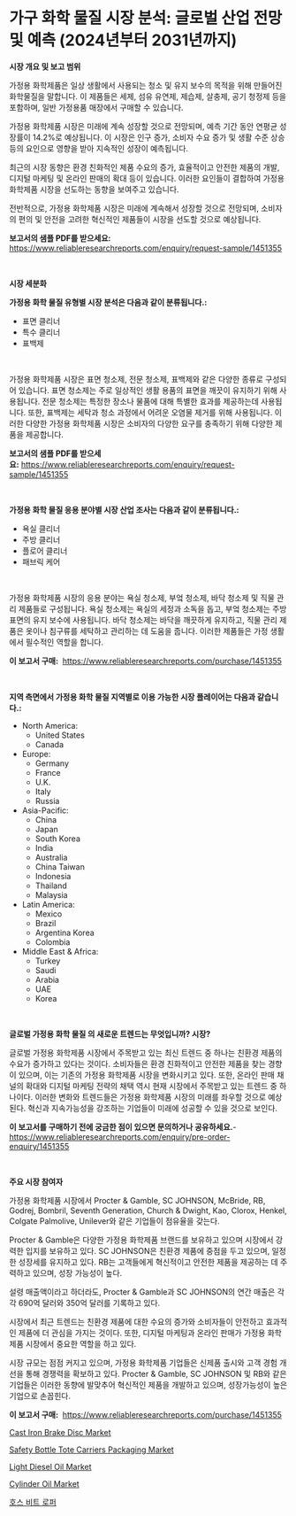 <p><h1>가구 화학 물질 시장 분석: 글로벌 산업 전망 및 예측 (2024년부터 2031년까지)</h1></p><p><strong>시장 개요 및 보고 범위</strong></p>
<p><p>가정용 화학제품은 일상 생활에서 사용되는 청소 및 유지 보수의 목적을 위해 만들어진 화학물질을 말합니다. 이 제품들은 세제, 섬유 유연제, 제습제, 살충제, 공기 청정제 등을 포함하며, 일반 가정용품 매장에서 구매할 수 있습니다. </p><p>가정용 화학제품 시장은 미래에 계속 성장할 것으로 전망되며, 예측 기간 동안 연평균 성장률이 14.2%로 예상됩니다. 이 시장은 인구 증가, 소비자 수요 증가 및 생활 수준 상승 등의 요인으로 영향을 받아 지속적인 성장이 예측됩니다.</p><p>최근의 시장 동향은 환경 친화적인 제품 수요의 증가, 효율적이고 안전한 제품의 개발, 디지털 마케팅 및 온라인 판매의 확대 등이 있습니다. 이러한 요인들이 결합하여 가정용 화학제품 시장을 선도하는 동향을 보여주고 있습니다. </p><p>전반적으로, 가정용 화학제품 시장은 미래에 계속해서 성장할 것으로 전망되며, 소비자의 편의 및 안전을 고려한 혁신적인 제품들이 시장을 선도할 것으로 예상됩니다.</p></p>
<p><strong>보고서의 샘플 PDF를 받으세요:</strong> <a href="https://www.reliableresearchreports.com/enquiry/request-sample/1451355">https://www.reliableresearchreports.com/enquiry/request-sample/1451355</a></p>
<p>&nbsp;</p>
<p><strong>시장 세분화</strong></p>
<p><strong>가정용 화학 물질 유형별 시장 분석은 다음과 같이 분류됩니다.:</strong></p>
<p><ul><li>표면 클리너</li><li>특수 클리너</li><li>표백제</li></ul></p>
<p>&nbsp;</p>
<p><p>가정용 화학제품 시장은 표면 청소제, 전문 청소제, 표백제와 같은 다양한 종류로 구성되어 있습니다. 표면 청소제는 주로 일상적인 생활 용품의 표면을 깨끗이 유지하기 위해 사용됩니다. 전문 청소제는 특정한 장소나 물품에 대해 특별한 효과를 제공하는데 사용됩니다. 또한, 표백제는 세탁과 청소 과정에서 어려운 오염물 제거를 위해 사용됩니다. 이러한 다양한 가정용 화학제품 시장은 소비자의 다양한 요구를 충족하기 위해 다양한 제품을 제공합니다.</p></p>
<p><strong>보고서의 샘플 PDF를 받으세요:</strong>&nbsp;<a href="https://www.reliableresearchreports.com/enquiry/request-sample/1451355">https://www.reliableresearchreports.com/enquiry/request-sample/1451355</a></p>
<p>&nbsp;</p>
<p><strong> 가정용 화학 물질 응용 분야별 시장 산업 조사는 다음과 같이 분류됩니다.:</strong></p>
<p><ul><li>욕실 클리너</li><li>주방 클리너</li><li>플로어 클리너</li><li>패브릭 케어</li></ul></p>
<p>&nbsp;</p>
<p><p>가정용 화학제품 시장의 응용 분야는 욕실 청소제, 부엌 청소제, 바닥 청소제 및 직물 관리 제품들로 구성됩니다. 욕실 청소제는 욕실의 세정과 소독을 돕고, 부엌 청소제는 주방 표면의 유지 보수에 사용됩니다. 바닥 청소제는 바닥을 깨끗하게 유지하고, 직물 관리 제품은 옷이나 침구류를 세탁하고 관리하는 데 도움을 줍니다. 이러한 제품들은 가정 생활에서 필수적인 역할을 합니다.</p></p>
<p><strong>이 보고서 구매:</strong>&nbsp; <a href="https://www.reliableresearchreports.com/purchase/1451355">https://www.reliableresearchreports.com/purchase/1451355</a></p>
<p>&nbsp;</p>
<p><strong>지역 측면에서 가정용 화학 물질 지역별로 이용 가능한 시장 플레이어는 다음과 같습니다.:</strong></p>
<p><ul>
    <li>
        North America:
        <ul>
            <li>United States</li>
            <li>Canada</li>
        </ul>
    </li>
    <li>
        Europe:
        <ul>
            <li>Germany</li>
            <li>France</li>
            <li>U.K.</li>
            <li>Italy</li>
            <li>Russia</li>
        </ul>
    </li>
    <li>
        Asia-Pacific:
        <ul>
            <li>China</li>
            <li>Japan</li>
            <li>South Korea</li>
            <li>India</li>
            <li>Australia</li>
            <li>China Taiwan</li>
            <li>Indonesia</li>
            <li>Thailand</li>
            <li>Malaysia</li>
        </ul>
    </li>
    <li>
        Latin America:
        <ul>
            <li>Mexico</li>
            <li>Brazil</li>
            <li>Argentina Korea</li>
            <li>Colombia</li>
        </ul>
    </li>
    <li>
        Middle East & Africa:
        <ul>
            <li>Turkey</li>
            <li>Saudi</li>
            <li>Arabia</li>
            <li>UAE</li>
            <li>Korea</li>
        </ul>
    </li>
    </ul></p>
<p>&nbsp;</p>
<p><strong>글로벌 가정용 화학 물질 의 새로운 트렌드는 무엇입니까? 시장?</strong></p>
<p><p>글로벌 가정용 화학제품 시장에서 주목받고 있는 최신 트렌드 중 하나는 친환경 제품의 수요가 증가하고 있다는 것이다. 소비자들은 환경 친화적이고 안전한 제품을 찾는 경향이 있으며, 이는 기존의 가정용 화학제품 시장을 변화시키고 있다. 또한, 온라인 판매 채널의 확대와 디지털 마케팅 전략의 채택 역시 현재 시장에서 주목받고 있는 트렌드 중 하나이다. 이러한 변화와 트렌드들은 가정용 화학제품 시장의 미래를 좌우할 것으로 예상된다. 혁신과 지속가능성을 강조하는 기업들이 미래에 성공할 수 있을 것으로 보인다.</p></p>
<p><strong>이 보고서를 구매하기 전에 궁금한 점이 있으면 문의하거나 공유하세요.</strong>- <a href="https://www.reliableresearchreports.com/enquiry/pre-order-enquiry/1451355">https://www.reliableresearchreports.com/enquiry/pre-order-enquiry/1451355</a></p>
<p>&nbsp;</p>
<p><strong>주요 시장 참여자</strong></p>
<p><p>가정용 화학제품 시장에서 Procter & Gamble, SC JOHNSON, McBride, RB, Godrej, Bombril, Seventh Generation, Church & Dwight, Kao, Clorox, Henkel, Colgate Palmolive, Unilever와 같은 기업들이 점유율을 갖는다. </p><p>Procter & Gamble은 다양한 가정용 화학제품 브랜드를 보유하고 있으며 시장에서 강력한 입지를 보유하고 있다. SC JOHNSON은 친환경 제품에 중점을 두고 있으며, 일정한 성장세를 유지하고 있다. RB는 고객들에게 혁신적이고 안전한 제품을 제공하는 데 주력하고 있으며, 성장 가능성이 높다. </p><p>설령 매출액이라고 하더라도, Procter & Gamble과 SC JOHNSON의 연간 매출은 각각 690억 달러와 350억 달러를 기록하고 있다.</p><p>시장에서 최근 트렌드는 친환경 제품에 대한 수요의 증가와 소비자들이 안전하고 효과적인 제품에 더 관심을 가지는 것이다. 또한, 디지털 마케팅과 온라인 판매가 가정용 화학제품 시장에서 중요한 역할을 하고 있다.</p><p>시장 규모는 점점 커지고 있으며, 가정용 화학제품 기업들은 신제품 출시와 고객 경험 개선을 통해 경쟁력을 확보하고 있다. Procter & Gamble, SC JOHNSON 및 RB와 같은 기업들은 이러한 동향에 발맞추어 혁신적인 제품을 개발하고 있으며, 성장가능성이 높은 기업으로 손꼽힌다.</p></p>
<p><strong>이 보고서 구매:</strong>&nbsp;&nbsp;<a href="https://www.reliableresearchreports.com/purchase/1451355">https://www.reliableresearchreports.com/purchase/1451355</a></p>
<p><p><a href="https://github.com/gdfhhhj/Market-Research-Report-List-3/blob/main/cast-iron-brake-disc-market.md">Cast Iron Brake Disc Market</a></p><p><a href="https://frill-swim-3cd.notion.site/Safety-Bottle-Tote-Carriers-Packaging-Market-Dynamics-2024-2031-Also-about-Its-Market-Trends-Proje-592929c4d1d54346b538d7435d59c2d9">Safety Bottle Tote Carriers Packaging Market</a></p><p><a href="https://issuu.com/reportprime-2/docs/light-diesel-oil-market-size-2030.pptx">Light Diesel Oil Market</a></p><p><a href="https://issuu.com/reportprime-2/docs/cylinder-oil-market-size-2030.pptx">Cylinder Oil Market</a></p><p><a href="https://github.com/vs2869dizt0/Market-Research-Report-List-1/blob/main/1785719187417.md">호스 비트 로퍼</a></p></p>
